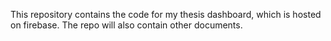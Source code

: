 This repository contains the code for my thesis dashboard, which is hosted on firebase.
The repo will also contain other documents.